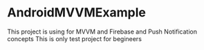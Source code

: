 # AndroidMVVMExample
This project is using for MVVM and Firebase and Push Notification concepts
This is only test project for begineers
